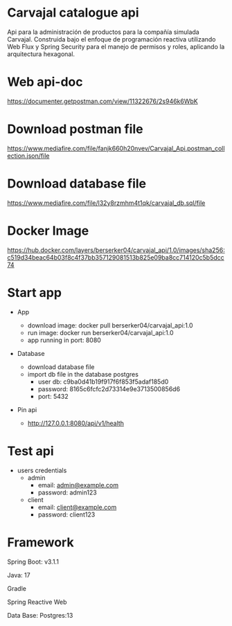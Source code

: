 # Carvajal catalogue api
Api para la administración de productos para la compañía simulada Carvajal. Construida bajo el enfoque de programación reactiva utilizando Web Flux y Spring Security para el manejo de permisos y roles, aplicando la arquitectura hexagonal.

# Web api-doc
https://documenter.getpostman.com/view/11322676/2s946k6WbK

# Download postman file
https://www.mediafire.com/file/fanjk660h20nvev/Carvajal_Api.postman_collection.json/file

# Download database file
https://www.mediafire.com/file/l32y8rzmhm4t1qk/carvajal_db.sql/file

# Docker Image
https://hub.docker.com/layers/berserker04/carvajal_api/1.0/images/sha256:c519d34beac64b03f8c4f37bb357129081513b825e09ba8cc714120c5b5dcc74

# Start app
 * App
   * download image: docker pull berserker04/carvajal_api:1.0
   * run image: docker run berserker04/carvajal_api:1.0
   * app running in port: 8080

 * Database
   * download database file
   * import db file in the database postgres
      * user db: c9ba0d41b19f917f6f853f5adaf185d0
      * password: 8165c6fcfc2d73314e9e3713500856d6
      * port: 5432
* Pin api
    * http://127.0.0.1:8080/api/v1/health

# Test api
* users credentials
  * admin
    * email: admin@example.com
    * password: admin123
  * client
    * email: client@example.com
    * password: client123



# Framework
Spring Boot: v3.1.1

Java: 17

Gradle

Spring Reactive Web

Data Base: Postgres:13